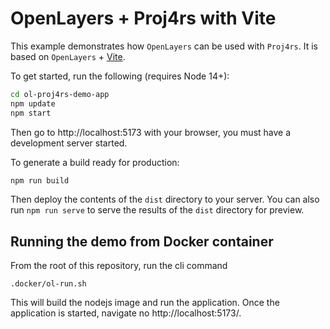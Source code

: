 # OpenLayers + Proj4rs with Vite

This example demonstrates how `OpenLayers` can be used with `Proj4rs`. It is based on `OpenLayers` + [Vite](https://vitejs.dev/).

To get started, run the following (requires Node 14+):

```bash
cd ol-proj4rs-demo-app
npm update
npm start
```

Then go to http://localhost:5173 with your browser, you must have a development server started.

To generate a build ready for production:

```bash
npm run build
```

Then deploy the contents of the `dist` directory to your server.
You can also run `npm run serve` to serve the results of the `dist` directory for preview.


## Running the demo from Docker container

From the root of this repository, run the cli command 

```
.docker/ol-run.sh
```

This will build the nodejs image and run the application. Once the application
is started, navigate no  http://localhost:5173/.



